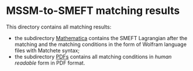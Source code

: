 # MSSM-to-SMEFT matching results
This directory contains all matching results:

- the subdirectory [Mathematica](Mathematica) contains the SMEFT Lagrangian after the matching and the matching conditions in the form of Wolfram language files with Matchete syntax;
- the subdirectory [PDFs](PDFs) contains all matching conditions in *human readable* form in PDF format.
